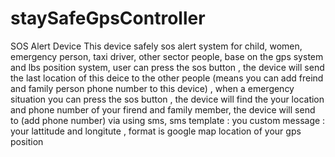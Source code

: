 # staySafeGpsController
SOS Alert Device
This device safely sos alert system for child, women, emergency person, taxi driver, other sector people, base on the gps system and lbs position system, 
user can press the sos button , the device will send the last location of this deice to the other people (means you can add freind and family person phone number to this device) ,
when a emergency situation you can press the sos button , the device will find the your location and phone number of your firend and family member, the device will send to (add phone number) via using sms, 
sms template : 
  you custom message : your lattitude and longitute , format is google map location of your gps position
